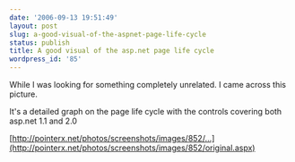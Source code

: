 ```yaml
---
date: '2006-09-13 19:51:49'
layout: post
slug: a-good-visual-of-the-aspnet-page-life-cycle
status: publish
title: A good visual of the asp.net page life cycle
wordpress_id: '85'
---
```


While I was looking for something completely unrelated. I came across this picture.

It's a detailed graph on the page life cycle with the controls covering both asp.net 1.1 and 2.0

[http://pointerx.net/photos/screenshots/images/852/...](http://pointerx.net/photos/screenshots/images/852/original.aspx)
